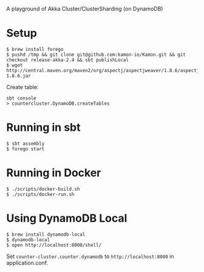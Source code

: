 A playground of Akka Cluster/ClusterSharding (on DynamoDB)

# Setup

```
$ brew install forego
$ pushd /tmp && git clone git@github.com:kamon-io/Kamon.git && git checkout release-akka-2.4 && sbt publishLocal
$ wget http://central.maven.org/maven2/org/aspectj/aspectjweaver/1.8.6/aspectjweaver-1.8.6.jar
```

Create table:

```
sbt console
> countercluster.DynamoDB.createTables
```

# Running in sbt

```
$ sbt assembly
$ forego start
```

# Running in Docker

```
$ ./scripts/docker-build.sh
$ ./scripts/docker-run.sh
```

# Using DynamoDB Local

```
$ brew install dynamodb-local
$ dynamodb-local
$ open http://localhost:8000/shell/
```

Set `counter-cluster.counter.dynamodb` to `http://localhost:8000` in application.conf.
